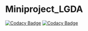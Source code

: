 # Miniproject_LGDA
[![Codacy Badge](https://api.codacy.com/project/badge/Grade/c164742255f14c54ade22759cdaa8ce6)](https://app.codacy.com/app/gayathrisai96/Miniproject_LGDA?utm_source=github.com&utm_medium=referral&utm_content=gayathrisai96/Miniproject_LGDA&utm_campaign=Badge_Grade_Dashboard)
[![Codacy Badge](https://api.codacy.com/project/badge/Grade/c164742255f14c54ade22759cdaa8ce6)](https://app.codacy.com/app/gayathrisai96/Miniproject_LGDA?utm_source=github.com&utm_medium=referral&utm_content=gayathrisai96/Miniproject_LGDA&utm_campaign=Badge_Grade_Dashboard)